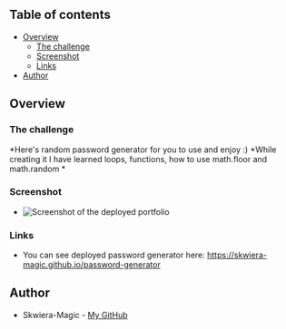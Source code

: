 ## Table of contents

- [Overview](#overview)
  - [The challenge](#the-challenge)
  - [Screenshot](#screenshot)
  - [Links](#links)
- [Author](#author)

## Overview

### The challenge

*Here's random password generator for you to use and enjoy :)
*While creating it I have learned loops, functions, how to use math.floor and math.random
*

### Screenshot

* ![Screenshot of the deployed portfolio](./images/portfolio.png)

### Links

* You can see deployed password generator here: https://skwiera-magic.github.io/password-generator

## Author
- Skwiera-Magic - [My GitHub](https://github.com/Skwiera-Magic/)